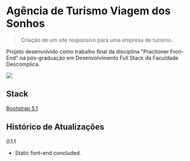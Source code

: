 # Agência de Turismo Viagem dos Sonhos
> Criação de um site responsivo para uma empresa de turismo.

Projeto desenvolvido como trabalho final da disciplina "Practioner Fron-End" na pós-graduação em Desenvolvimento Full Stack da Faculdade Descomplica.


![](videos/page-viagem-sonhos.gif)

## Stack
[Bootstrap 5.1](https://getbootstrap.com/docs/5.1/getting-started/introduction/)

## Histórico de Atualizações
0.1.1
- Static font-end concluded.

